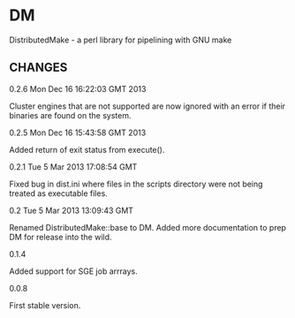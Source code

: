 # DM

DistributedMake - a perl library for pipelining with GNU make


## CHANGES

0.2.6  Mon Dec 16 16:22:03 GMT 2013

Cluster engines that are not supported are now ignored with an
error if their binaries are found on the system.

0.2.5  Mon Dec 16 15:43:58 GMT 2013

Added return of exit status from execute().

0.2.1   Tue  5 Mar 2013 17:08:54 GMT

Fixed bug in dist.ini where files in the scripts directory were not
being treated as executable files. 

0.2     Tue  5 Mar 2013 13:09:43 GMT

Renamed DistributedMake::base to DM.
Added more documentation to prep DM for release into the wild.

0.1.4

Added support for SGE job arrrays.

0.0.8

First stable version.

